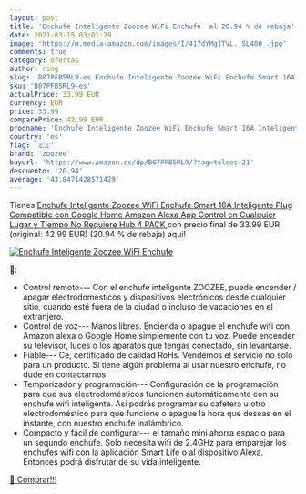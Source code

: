 ```yaml
---
layout: post
title: 'Enchufe Inteligente Zoozee WiFi Enchufe  al 20.94 % de rebaja'
date: 2021-03-15 03:01:29
image: 'https://m.media-amazon.com/images/I/417dYMgITVL._SL400_.jpg'
comments: true
category: ofertas
author: ring
slug: 'B07PFB5RL9-es Enchufe Inteligente Zoozee WiFi Enchufe Smart 16A...'
sku: 'B07PFB5RL9-es'
actualPrice: 33.99 EUR
currency: EUR
price: 33.99
comparePrice: 42.99 EUR
prodname: 'Enchufe Inteligente Zoozee WiFi Enchufe Smart 16A Inteligente Plug Compatible con Google Home Amazon Alexa  App Control en Cualquier Lugar y Tiempo  No Requiere Hub  4 PACK '
country: 'es'
flag: '🇪🇸'
brand: 'zoozee'
buyurl: 'https://www.amazon.es/dp/B07PFB5RL9/?tag=tolees-21'
descuento: '20.94'
average: '43.8471428571429'
---
```


Tienes [Enchufe Inteligente Zoozee WiFi Enchufe Smart 16A Inteligente Plug Compatible con Google Home Amazon Alexa  App Control en Cualquier Lugar y Tiempo  No Requiere Hub  4 PACK ](https://www.amazon.es/dp/B07PFB5RL9/?tag=tolees-21) con precio final de  33.99 EUR (original: 42.99 EUR) (20.94 %  de rebaja) aqui!

[![Enchufe Inteligente Zoozee WiFi Enchufe ](https://m.media-amazon.com/images/I/417dYMgITVL._SL400_.jpg)](https://www.amazon.es/dp/B07PFB5RL9/?tag=tolees-21)

🔎:

- Control remoto--- Con el enchufe inteligente ZOOZEE, puede encender / apagar electrodomésticos y dispositivos electrónicos desde cualquier sitio, cuando esté fuera de la ciudad o incluso de vacaciones en el extranjero.
- Control de voz--- Manos libres. Encienda o apague el enchufe wifi con Amazon alexa o Google Home simplemente con tu voz. Puede encender su televisor, luces o los aparatos que tengas conectado, sin levantarse.
- Fiable--- Ce, certificado de calidad RoHs. Vendemos el servicio no solo para un producto. Si tiene algún problema al usar nuestro enchufe, no dude en contactarnos.
- Temporizador y programación--- Configuración de la programación para que sus electrodomésticos funcionen automáticamente con su enchufe wifi inteligente. Así podrás programar su cafetera u otro electrodoméstico para que funcione o apague la hora que deseas en el instante, con nuestro enchufe inalámbrico.
- Compacto y fácil de configurar--- el tamaño mini ahorra espacio para un segundo enchufe. Solo necesita wifi de 2.4GHz para emparejar los enchufes wifi con la aplicación Smart Life o al dispositivo Alexa. Entonces podrá disfrutar de su vida inteligente.

[🛒 Comprar!!!](https://www.amazon.es/dp/B07PFB5RL9/?tag=tolees-21)
